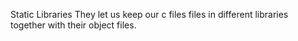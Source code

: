 Static Libraries
They let us keep our c files files in different 
libraries together with their object files.

